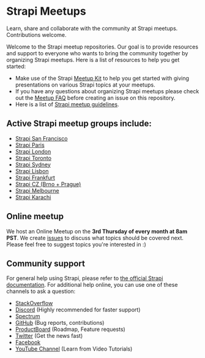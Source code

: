 # Strapi Meetups

Learn, share and collaborate with the community at Strapi meetups. Contributions welcome.

Welcome to the Strapi meetup repositories. Our goal is to provide resources and support to everyone who wants to bring the community together by organizing Strapi meetups. Here is a list of resources to help you get started:

- Make use of the Strapi [Meetup Kit](https://github.com/strapi/strapi-meetups/blob/master/meetup-kit.md) to help you get started with giving presentations on various Strapi topics at your meetups.
- If you have any questions about organizing Strapi meetups please check out the [Meetup FAQ](https://github.com/strapi/strapi-meetups/blob/master/meetup-faq.md) before creating an issue on this repository. 
- Here is a list of [Strapi meetup guidelines](https://github.com/strapi/strapi-meetups/blob/master/guidelines.md).


## Active Strapi meetup groups include: 

- [Strapi San Francisco](https://www.meetup.com/strapi-san-francisco/)
- [Strapi Paris](https://www.meetup.com/Strapi-paris)
- [Strapi London](https://www.meetup.com/strapi-london/)
- [Strapi Toronto](https://www.meetup.com/Strapi-Toronto/)
- [Strapi Sydney](https://www.meetup.com/Sydney-Strapi-headless-CMS/)
- [Strapi Lisbon](https://www.meetup.com/Strapi-Lisbon/)
- [Strapi Frankfurt](https://www.meetup.com/Strapi-Frankfurt/)
- [Strapi CZ (Brno + Prague)](https://www.meetup.com/Strapi-CZ/)
- [Strapi Melbourne](https://www.meetup.com/strapi-melbourne)
- [Strapi Karachi](https://www.meetup.com/strapi-karachi/)


## Online meetup 

We host an Online Meetup on the **3rd Thursday of every month at 8am PST**. We create [issues](https://github.com/strapi/strapi-meetups/issues/1) to discuss what topics should be covered next. Please feel free to suggest topics you're interested in :)


## Community support

For general help using Strapi, please refer to [the official Strapi documentation](https://strapi.io/documentation/). For additional help online, you can use one of these channels to ask a question:

- [StackOverflow](http://stackoverflow.com/questions/tagged/strapi)
- [Discord](https://discord.strapi.io/) (Highly recommended for faster support)
- [Spectrum](https://spectrum.chat/strapi)
- [GitHub](https://github.com/strapi/strapi) (Bug reports, contributions)
- [ProductBoard](https://portal.productboard.com/strapi/tabs/2-under-consideration) (Roadmap, Feature requests)
- [Twitter](https://twitter.com/strapijs) (Get the news fast)
- [Facebook](https://www.facebook.com/Strapi-616063331867161)
- [YouTube Channel](https://www.youtube.com/strapi) (Learn from Video Tutorials)


